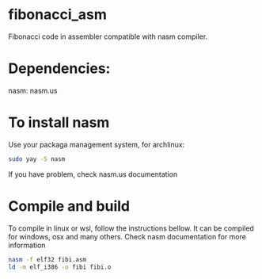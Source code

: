 # fibonacci_asm
Fibonacci code in assembler compatible with nasm compiler.

# Dependencies:
nasm: nasm.us

# To install nasm
Use your packaga management system, for archlinux:
```bash
sudo yay -S nasm
```
If you have problem, check nasm.us documentation

# Compile and build
To compile in linux or wsl, follow the instructions bellow. It can be compiled for windows, osx and many others. Check nasm documentation for more information

```bash
nasm -f elf32 fibi.asm
ld -m elf_i386 -o fibi fibi.o
```
